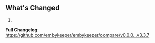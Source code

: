## What's Changed

1.

**Full Changelog**: https://github.com/embykeeper/embykeeper/compare/v0.0.0...v3.3.7

